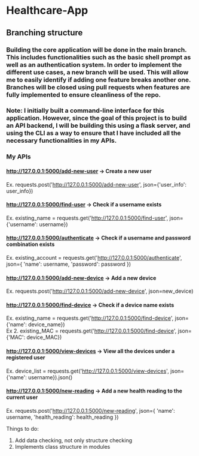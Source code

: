 # Healthcare-App

## Branching structure
### Building the core application will be done in the main branch. This includes functionalities such as the basic shell prompt as well as an authentication system. In order to implement the different use cases, a new branch will be used. This will allow me to easily identify if adding one feature breaks another one. Branches will be closed using pull requests when features are fully implemented to ensure cleanliness of the repo. 

### Note: I initially built a command-line interface for this application. However, since the goal of this project is to build an API backend, I will be building this using a flask server, and using the CLI as a way to ensure that I have included all the necessary functionalities in my APIs. 

### My APIs

#### http://127.0.0.1:5000/add-new-user -> Create a new user
Ex. requests.post('http://127.0.0.1:5000/add-new-user', json={'user_info': user_info})

#### http://127.0.0.1:5000/find-user -> Check if a username exists 
Ex. existing_name = requests.get('http://127.0.0.1:5000/find-user', json={'username': username})

#### http://127.0.0.1:5000/authenticate -> Check if a username and password combination exists
Ex. existing_account = requests.get('http://127.0.0.1:5000/authenticate', json={
        'name': username,
        'password': password
    })
        
#### http://127.0.0.1:5000/add-new-device -> Add a new device
Ex. requests.post('http://127.0.0.1:5000/add-new-device', json=new_device)

#### http://127.0.0.1:5000/find-device -> Check if a device name exists
Ex. existing_name = requests.get('http://127.0.0.1:5000/find-device', json={'name': device_name})  
Ex 2. existing_MAC = requests.get('http://127.0.0.1:5000/find-device', json={'MAC': device_MAC})

#### http://127.0.0.1:5000/view-devices -> View all the devices under a registered user
Ex. device_list = requests.get('http://127.0.0.1:5000/view-devices', json={'name': username}).json()

#### http://127.0.0.1:5000/new-reading -> Add a new health reading to the current user
Ex. requests.post('http://127.0.0.1:5000/new-reading', json={
        'name': username,
        'health_reading': health_reading
    })
    
    
Things to do:  
1. Add data checking, not only structure checking  
2. Implements class structure in modules  
